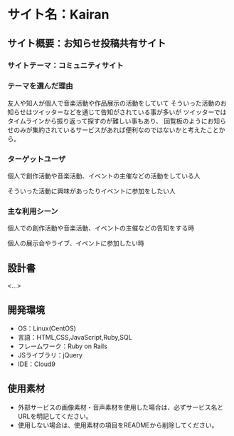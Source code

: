 # サイト名：Kairan

## サイト概要：お知らせ投稿共有サイト

### サイトテーマ：コミュニティサイト

### テーマを選んだ理由
友人や知人が個人で音楽活動や作品展示の活動をしていて
そういった活動のお知らせはツイッターなどを通じて告知がされている事が多いが
ツイッターではタイムラインから振り返って探すのが難しい事もあり、
回覧板のようにお知らせのみが集約されているサービスがあれば便利なのではないかと考えたことから。

### ターゲットユーザ
個人で創作活動や音楽活動、イベントの主催などの活動をしている人

そういった活動に興味があったりイベントに参加をしたい人

### 主な利用シーン
個人での創作活動や音楽活動、イベントの主催などの告知をする時

個人の展示会やライブ、イベントに参加したい時

## 設計書
<...>

## 開発環境
- OS：Linux(CentOS)
- 言語：HTML,CSS,JavaScript,Ruby,SQL
- フレームワーク：Ruby on Rails
- JSライブラリ：jQuery
- IDE：Cloud9

## 使用素材
- 外部サービスの画像素材・音声素材を使用した場合は、必ずサービス名とURLを明記してください。
- 使用しない場合は、使用素材の項目をREADMEから削除してください。